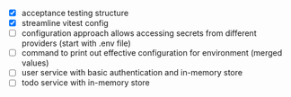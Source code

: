 - [x] acceptance testing structure
- [x] streamline vitest config
- [ ] configuration approach allows accessing secrets from different providers (start with .env file)
- [ ] command to print out effective configuration for environment (merged values)
- [ ] user service with basic authentication and in-memory store
- [ ] todo service with in-memory store
